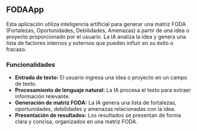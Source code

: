 ## **FODAApp**

Esta aplicación utiliza inteligencia artificial para generar una matriz FODA (Fortalezas, Oportunidades, Debilidades, Amenazas) a partir de una idea o proyecto proporcionado por el usuario. La IA analiza la idea y genera una lista de factores internos y externos que pueden influir en su éxito o fracaso.

### Funcionalidades

-   **Entrada de texto:** El usuario ingresa una idea o proyecto en un campo de texto.
-   **Procesamiento de lenguaje natural:** La IA procesa el texto para extraer información relevante.
-   **Generación de matriz FODA:** La IA genera una lista de fortalezas, oportunidades, debilidades y amenazas relacionadas con la idea.
-   **Presentación de resultados:** Los resultados se presentan de forma clara y concisa, organizados en una matriz FODA.
